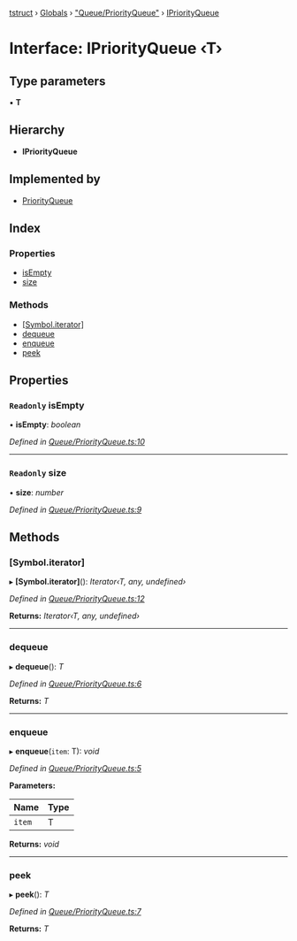 [tstruct](../README.md) › [Globals](../globals.md) › ["Queue/PriorityQueue"](../modules/_queue_priorityqueue_.md) › [IPriorityQueue](_queue_priorityqueue_.ipriorityqueue.md)

# Interface: IPriorityQueue ‹**T**›

## Type parameters

▪ **T**

## Hierarchy

* **IPriorityQueue**

## Implemented by

* [PriorityQueue](../classes/_queue_priorityqueue_.priorityqueue.md)

## Index

### Properties

* [isEmpty](_queue_priorityqueue_.ipriorityqueue.md#readonly-isempty)
* [size](_queue_priorityqueue_.ipriorityqueue.md#readonly-size)

### Methods

* [[Symbol.iterator]](_queue_priorityqueue_.ipriorityqueue.md#[symbol.iterator])
* [dequeue](_queue_priorityqueue_.ipriorityqueue.md#dequeue)
* [enqueue](_queue_priorityqueue_.ipriorityqueue.md#enqueue)
* [peek](_queue_priorityqueue_.ipriorityqueue.md#peek)

## Properties

### `Readonly` isEmpty

• **isEmpty**: *boolean*

*Defined in [Queue/PriorityQueue.ts:10](https://github.com/powerofsoul/tstruct/blob/dbfba8e/src/Queue/PriorityQueue.ts#L10)*

___

### `Readonly` size

• **size**: *number*

*Defined in [Queue/PriorityQueue.ts:9](https://github.com/powerofsoul/tstruct/blob/dbfba8e/src/Queue/PriorityQueue.ts#L9)*

## Methods

###  [Symbol.iterator]

▸ **[Symbol.iterator]**(): *Iterator‹T, any, undefined›*

*Defined in [Queue/PriorityQueue.ts:12](https://github.com/powerofsoul/tstruct/blob/dbfba8e/src/Queue/PriorityQueue.ts#L12)*

**Returns:** *Iterator‹T, any, undefined›*

___

###  dequeue

▸ **dequeue**(): *T*

*Defined in [Queue/PriorityQueue.ts:6](https://github.com/powerofsoul/tstruct/blob/dbfba8e/src/Queue/PriorityQueue.ts#L6)*

**Returns:** *T*

___

###  enqueue

▸ **enqueue**(`item`: T): *void*

*Defined in [Queue/PriorityQueue.ts:5](https://github.com/powerofsoul/tstruct/blob/dbfba8e/src/Queue/PriorityQueue.ts#L5)*

**Parameters:**

Name | Type |
------ | ------ |
`item` | T |

**Returns:** *void*

___

###  peek

▸ **peek**(): *T*

*Defined in [Queue/PriorityQueue.ts:7](https://github.com/powerofsoul/tstruct/blob/dbfba8e/src/Queue/PriorityQueue.ts#L7)*

**Returns:** *T*
